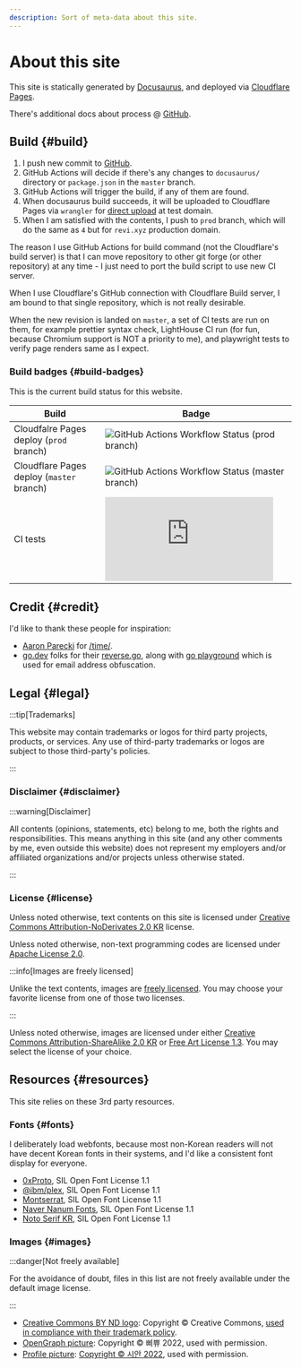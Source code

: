 ```yaml
---
description: Sort of meta-data about this site.
---
```


# About this site

This site is statically generated by [Docusaurus](https://docusaurus.io),
and deployed via [Cloudflare Pages](https://pages.cloudflare.com).

There's additional docs about process @ [GitHub](https://github.com/revinet/revi.xyz/blob/master/CONTRIBUTING.md).

## Build {#build}

1. I push new commit to [GitHub](https://github.com/revinet/revi.xyz).
2. GitHub Actions will decide if there's any changes to `docusaurus/` directory
   or `package.json` in the `master` branch.
3. GitHub Actions will trigger the build, if any of them are found.
4. When docusaurus build succeeds, it will be uploaded to Cloudflare Pages via
   `wrangler` for [direct upload](https://developers.cloudflare.com/pages/get-started/direct-upload/#deploy-your-assets)
   at test domain.
5. When I am satisfied with the contents, I push to `prod` branch,
   which will do the same as `4` but for `revi.xyz` production domain.

The reason I use GitHub Actions for build command (not the Cloudflare's build server)
is that I can move repository to other git forge (or other repository) at any
time - I just need to port the build script to use new CI server.

When I use Cloudflare's GitHub connection with Cloudflare Build server,
I am bound to that single repository, which is not really desirable.

When the new revision is landed on `master`, a set of CI tests are run on them,
for example prettier syntax check, LightHouse CI run (for fun, because Chromium
support is NOT a priority to me), and playwright tests to verify page renders
same as I expect.

### Build badges {#build-badges}

This is the current build status for this website.

<!-- prettier-ignore -->
| Build | Badge |
| ---- | ---- |
| Cloudfalre Pages deploy (`prod` branch) | ![GitHub Actions Workflow Status (prod branch)](https://img.shields.io/github/actions/workflow/status/revinet/revi.xyz/cloudflare-pages.yml?branch=prod&logo=github) |
| Cloudflare Pages deploy (`master` branch) | ![GitHub Actions Workflow Status (master branch)](https://img.shields.io/github/actions/workflow/status/revinet/revi.xyz/cloudflare-pages.yml?branch=master&logo=github) |
| CI tests | [![Build Status](https://revinim.visualstudio.com/reviNet-Public/_apis/build/status%2Frevi.xyz?branchName=master)](https://revinim.visualstudio.com/reviNet-Public/_build/latest?definitionId=2&branchName=master) |

## Credit {#credit}

I'd like to thank these people for inspiration:

- [Aaron Parecki](https://aaronparecki.com/now/) for [/time/](https://revi.xyz/time/).
- [go.dev](https://go.dev/doc/tutorial/workspaces) folks for their [reverse.go](https://go.googlesource.com/example/+/refs/heads/master/hello/reverse/reverse.go),
  along with [go playground](https://go.dev/play) which is used for email
  address obfuscation.

## Legal {#legal}

:::tip[Trademarks]

This website may contain trademarks or logos for third party projects, products,
or services. Any use of third-party trademarks or logos are subject to those
third-party's policies.

:::

### Disclaimer {#disclaimer}

:::warning[Disclaimer]

All contents (opinions, statements, etc) belong to me, both the rights and
responsibilities. This means anything in this site (and any other comments by
me, even outside this website) does not represent my employers and/or
affiliated organizations and/or projects unless otherwise stated.

:::

### License {#license}

Unless noted otherwise, text contents on this site is licensed under
[Creative Commons Attribution-NoDerivates 2.0 KR](https://creativecommons.org/licenses/by-nd/2.0/kr/)
license.

Unless noted otherwise, non-text programming codes are licensed under
[Apache License 2.0](https://github.com/revinet/revi.xyz/blob/master/LICENSE).

:::info[Images are freely licensed]

Unlike the text contents, images are [freely licensed](https://freedomdefined.org/Definition).
You may choose your favorite license from one of those two licenses.

:::

Unless noted otherwise, images are licensed under either
[Creative Commons Attribution-ShareAlike 2.0 KR](https://creativecommons.org/licenses/by-sa/2.0/kr/)
or [Free Art License 1.3](https://artlibre.org/licence/lal/en/).
You may select the license of your choice.

## Resources {#resources}

This site relies on these 3rd party resources.

### Fonts {#fonts}

I deliberately load webfonts, because most non-Korean readers will not have
decent Korean fonts in their systems, and I'd like a consistent font display
for everyone.

- [0xProto](https://github.com/0xType/0xProto), SIL Open Font License 1.1
- [@ibm/plex](https://github.com/IBM/plex), SIL Open Font License 1.1
- [Montserrat](https://github.com/JulietaUla/Montserrat), SIL Open Font License 1.1
- [Naver Nanum Fonts](https://hangeul.naver.com/fonts/search?f=nanum),
  SIL Open Font License 1.1
- [Noto Serif KR](https://fonts.google.com/noto), SIL Open Font License 1.1

### Images {#images}

:::danger[Not freely available]

For the avoidance of doubt, files in this list are not freely available under
the default image license.

:::

- [Creative Commons BY ND logo](https://revi.xyz/img/by-nd.svg):
  Copyright © Creative Commons, [used in compliance with their trademark policy](https://creativecommons.org/policies/#trademark).
- [OpenGraph picture](https://revi.xyz/img/bbip-bg.png): Copyright © 삐쀼 2022, used with permission.
- [Profile picture](https://revi.xyz/img/logo.png):
  [Copyright © 시안 2022](https://archive.today/2022.01.27-085510/https://dreaming-flower.postype.com/post/11562299),
  used with permission.
